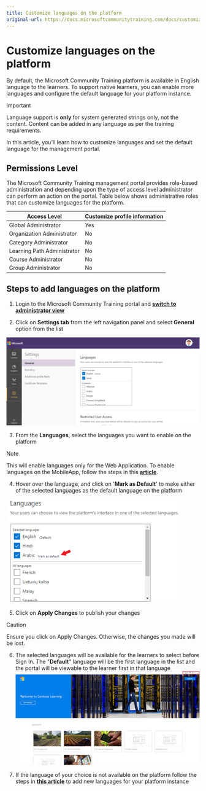 ```yaml
---
title: Customize languages on the platform
original-url: https://docs.microsoftcommunitytraining.com/docs/customize-languages-for-the-learners-on-the-platform
---
```


# Customize languages on the platform

By default, the Microsoft Community Training platform is available in English language to the learners. To support native learners, you can enable more languages and configure the default language for your platform instance. 

> [!IMPORTANT]
> Language support is **only** for system generated strings only, not the content. Content can be added in any language as per the training requirements. 

In this article, you'll learn how to customize languages and set the default language for the management portal.

## Permissions Level
The Microsoft Community Training management portal provides role-based administration and depending upon the type of access level administrator can perform an action on the portal.  Table below shows administrative roles that can customize languages for the platform.

|Access Level	| Customize profile information |
|---|---|
|Global Administrator| Yes |
|Organization Administrator |No|
|Category Administrator	|No|
|Learning Path Administrator|No|
|Course Administrator	|No|
|Group Administrator	|No|

## Steps to add languages on the platform 
1. Login to the Microsoft Community Training portal and [**switch to administrator view**](../get-started/4_step-by-step-configuration-guide#step-2--switch-to-administrator-view-of-the-portal)

2. Click on **Settings tab** from the left navigation panel and select **General** option from the list

![General from Settings tab](../media/image%28383%29.png)

3. From the **Languages**, select the languages you want to enable on the platform 

  > [!NOTE]
  > This will enable languages only for the Web Application. To enable languages on the MobileApp, follow the steps in this [**article**](../infrastructure-management/install-your-platform-instance/5_create-publish-mobile-app).

4. Hover over the language, and click on '**Mark as Default**' to make either of the selected languages as the default language on the platform

![Mark as Default](../media/image%28287%29.png)

5. Click on **Apply Changes** to publish your changes

  > [!CAUTION]
  > Ensure you click on Apply Changes. Otherwise, the changes you made will be lost.

6. The selected languages will be available for the learners to select before Sign In. The "**Default**" language will be the first language in the list and the portal will be viewable to the learner first in that language 
![Default](../media/image%28275%29.png)

7. If the language of your choice is not available on the platform follow the steps in [**this article**](../settings/8_request-a-new-language) to add new languages for your platform instance